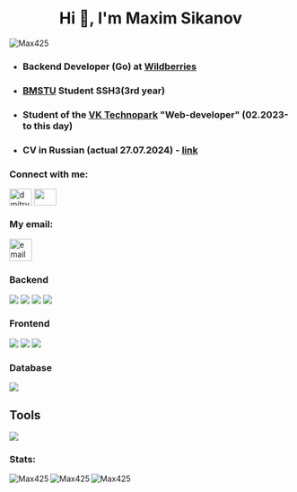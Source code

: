 <h1 align="center">Hi 👋, I'm Maxim Sikanov</h1>

<p align="left"> <img src="https://komarev.com/ghpvc/?username=Max425&label=Profile%20views&color=0e75b6&style=flat" alt="Max425" /> </p>

* <h3 align="left">Backend Developer (Go) at <a href="https://tech.wildberries.ru/" >Wildberries</a> </h3>

* <h3 align="left"><a href="https://www.bmstu.ru/" >BMSTU</a> Student SSH3(3rd year)</h3>

* <h3 align="left"> Student of the <a href="https://park.vk.company/" >VK Technopark</a> "Web-developer" (02.2023-to this day)</h3>

* <h3 align="left"> CV in Russian (actual 27.07.2024) - <a href="https://drive.google.com/file/d/1Pq4RXCwx0Glj_wjqeCJcHj8qZsfAfJKw/view?usp=sharing">link</a></h3>

<h3 align="left">Connect with me:</h3>
<p align="left">
<a href="https://vk.com/little_strange" target="blank"><img align="center" src="https://raw.githubusercontent.com/rahuldkjain/github-profile-readme-generator/master/src/images/icons/Social/vk.svg" alt="dmitry__varin" height="30" width="40" /></a>
<a href="https://t.me/Maxim_Sikanov" target="blank"><img align="center" src="https://www.svgrepo.com/show/303292/telegram-logo.svg" height="30" width="40" /></a>

<h3 align="left">My email:</h3>
<p align="left"> <a href="mailto: max.4251474@yandex.ru"> <img src="https://user-images.githubusercontent.com/55987935/168389280-a384acf5-7cd9-41eb-8a8c-1809bcaf81f4.png" alt="email" width="40" height="40"/> </a> </p>

### Backend

<a href="https://github.com/Max425?tab=repositories&language=go" target="_blank"> <img src="https://skillicons.dev/icons?i=go"/></a>
<a href="https://github.com/Max425?tab=repositories&language=c%23" target="_blank"> <img src="https://skillicons.dev/icons?i=cs"/></a>
<a href="https://github.com/Max425?tab=repositories&language=cpp" target="_blank"> <img src="https://skillicons.dev/icons?i=cpp"/></a>
<a href="https://github.com/Max425?tab=repositories&language=python" target="_blank"> <img src="https://skillicons.dev/icons?i=python"/></a>

### Frontend

<a href="https://github.com/Max425?tab=repositories&language=ts" target="_blank"> <img src="https://skillicons.dev/icons?i=ts"/></a>
<a href="https://github.com/Max425?tab=repositories&language=js" target="_blank"> <img src="https://skillicons.dev/icons?i=js"/></a>
<img src="https://skillicons.dev/icons?i=html,css"/>

### Database

<img src="https://skillicons.dev/icons?i=postgres,mongo,redis"/>

## Tools

<img src="https://skillicons.dev/icons?i=git,grafana,prometheus,docker,linux,bash,django,react,angular"/>

<h3 align="left">Stats:</h3>
<p>
<img align="left" src="https://github-readme-stats.vercel.app/api?username=Max425&show_icons=true&locale=en&title_color=fff&icon_color=79ff97&text_color=9f9f9f&bg_color=151515" alt="Max425" />
<img align="center" src="https://github-readme-streak-stats.herokuapp.com/?user=Max425&theme=dark" alt="Max425" />
<img align="left" src="https://github-readme-stats.vercel.app/api/top-langs?username=Max425&show_icons=true&locale=en&layout=compact&exclude_repo=nirs-5th-sem-bmstu&hide=html,javascript,tex&title_color=fff&icon_color=79ff97&text_color=9f9f9f&bg_color=151515" alt="Max425" />
</p>
